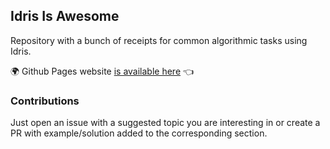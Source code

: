 ## Idris Is Awesome

Repository with a bunch of receipts for common algorithmic tasks using Idris.

:earth_africa: Github Pages website [is available here](https://bmwant.github.io/idris-is-awesome.github.io/) :point_left:


### Contributions

Just open an issue with a suggested topic you are interesting in or
create a PR with example/solution added to the corresponding section.
